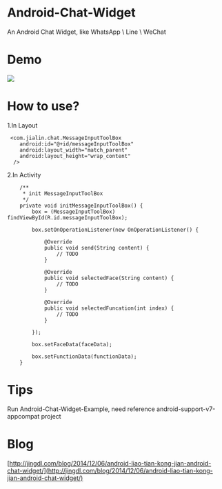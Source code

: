 Android-Chat-Widget
===================

An Android Chat Widget, like WhatsApp \ Line \ WeChat


Demo
===================
![](http://git.oschina.net/ijarobot/Android-Chat-Widget/raw/master/Android-Chat-Widget-Example/chatdemo.gif)



How to use?
===================
1.In Layout


     <com.jialin.chat.MessageInputToolBox
        android:id="@+id/messageInputToolBox"
        android:layout_width="match_parent"
        android:layout_height="wrap_content" 
      />


2.In Activity

    	/**
    	 * init MessageInputToolBox
    	 */
    	private void initMessageInputToolBox() {
    		box = (MessageInputToolBox) findViewById(R.id.messageInputToolBox);
    
    		box.setOnOperationListener(new OnOperationListener() {
    
    			@Override
    			public void send(String content) {
    				// TODO
    			}
    
    			@Override
    			public void selectedFace(String content) {
    				// TODO
    			}
    
    			@Override
    			public void selectedFuncation(int index) {
    				// TODO
    			}
    
    		});
    
    		box.setFaceData(faceData);
    
    		box.setFunctionData(functionData);
    	}
		
		
Tips
===================		

Run Android-Chat-Widget-Example, need reference android-support-v7-appcompat project


Blog
===================	
[http://jingdl.com/blog/2014/12/06/android-liao-tian-kong-jian-android-chat-widget/](http://jingdl.com/blog/2014/12/06/android-liao-tian-kong-jian-android-chat-widget/)
